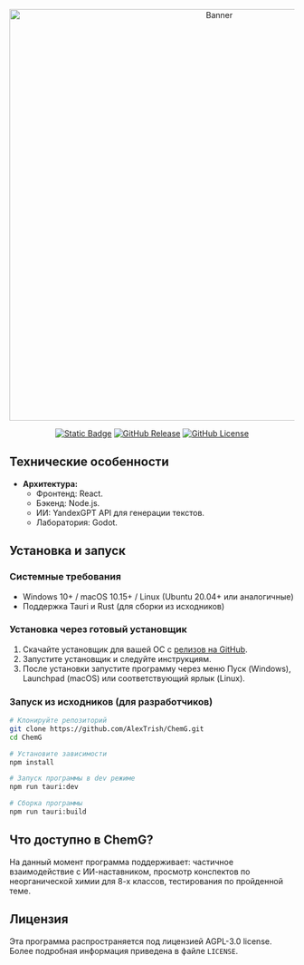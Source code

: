 <p align="center"><img src="https://i.ibb.co/GYGz2BK/Banner.png" alt="Banner" width="726"></p>
<p align="center">
	<a href="https://godotengine.org/"><img alt="Static Badge" src="https://img.shields.io/badge/engine-GodotEngine-blue?style=flat&link=https%3A%2F%2Fgodotengine.org%2F"></a>
	<a href="https://github.com/AlexTrish/ChemG/releases"><img alt="GitHub Release" src="https://img.shields.io/github/v/release/AlexTrish/ChemG?color=yellowgreen&link=https%3A%2F%2Fgithub.com%2FAlexTrish%2FChemG%2Freleases%2Ftag%2Fv0.0.3-alpha"></a>
	<a href="https://github.com/AlexTrish/ChemG?tab=AGPL-3.0-1-ov-file#AGPL-3.0-1-ov-file"><img alt="GitHub License" src="https://img.shields.io/github/license/AlexTrish/ChemG"></a>
</p>

## Технические особенности

- **Архитектура:**
  - Фронтенд: React.
  - Бэкенд: Node.js.
  - ИИ: YandexGPT API для генерации текстов.
  - Лаборатория: Godot.

## Установка и запуск

### Системные требования

- Windows 10+ / macOS 10.15+ / Linux (Ubuntu 20.04+ или аналогичные)
- Поддержка Tauri и Rust (для сборки из исходников)

### Установка через готовый установщик

1. Скачайте установщик для вашей ОС с [релизов на GitHub](https://github.com/AlexTrish/ChemG/releases).
2. Запустите установщик и следуйте инструкциям.
3. После установки запустите программу через меню Пуск (Windows), Launchpad (macOS) или соответствующий ярлык (Linux).

### Запуск из исходников (для разработчиков)

```bash
# Клонируйте репозиторий
git clone https://github.com/AlexTrish/ChemG.git
cd ChemG

# Установите зависимости
npm install

# Запуск программы в dev режиме
npm run tauri:dev

# Сборка программы
npm run tauri:build
```

## Что доступно в ChemG?
На данный момент программа поддерживает: частичное взаимодействие с ИИ-наставником,
просмотр конспектов по неорганической химии для 8-х классов, тестирования по
пройденной теме.


## Лицензия

Эта программа распространяется под лицензией AGPL-3.0 license. Более подробная информация приведена в файле `LICENSE`.
